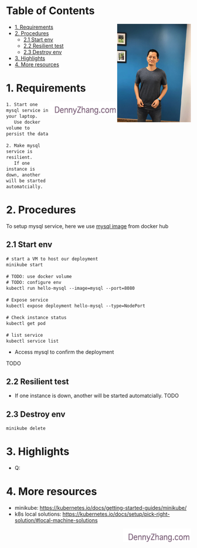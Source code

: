 Table of Contents
=================
<a href="https://www.dennyzhang.com"><img align="right" width="201" height="268" src="https://raw.githubusercontent.com/USDevOps/mywechat-slack-group/master/images/denny_201706.png"></a>

   * [1. Requirements](#1-requirements)
   * [2. Procedures](#2-procedures)
      * [2.1 Start env](#21-start-env)
      * [2.2 Resilient test](#22-resilient-test)
      * [2.3 Destroy env](#23-destroy-env)
   * [3. Highlights](#3-highlights)
   * [4. More resources](#4-more-resources)

# 1. Requirements
<a href="https://www.dennyzhang.com"><img align="right" width="185" height="37" src="https://raw.githubusercontent.com/USDevOps/mywechat-slack-group/master/images/dns_small.png"></a>
```
1. Start one mysql service in your laptop.
   Use docker volume to persist the data

2. Make mysql service is resilient.
   If one instance is down, another will be started automatcially.
```

# 2. Procedures

To setup mysql service, here we use [mysql image](https://hub.docker.com/_/mysql/) from docker hub

## 2.1 Start env
```
# start a VM to host our deployment
minikube start

# TODO: use docker volume
# TODO: configure env
kubectl run hello-mysql --image=mysql --port=8080

# Expose service
kubectl expose deployment hello-mysql --type=NodePort

# Check instance status
kubectl get pod

# list service
kubectl service list
```

- Access mysql to confirm the deployment

TODO

## 2.2 Resilient test
- If one instance is down, another will be started automatcially.
TODO

## 2.3 Destroy env
```
minikube delete
```

# 3. Highlights
- Q:

# 4. More resources
- minikube: https://kubernetes.io/docs/getting-started-guides/minikube/
- k8s local solutions: https://kubernetes.io/docs/setup/pick-right-solution/#local-machine-solutions

<a href="https://www.dennyzhang.com"><img align="right" width="185" height="37" src="https://raw.githubusercontent.com/USDevOps/mywechat-slack-group/master/images/dns_small.png"></a>
